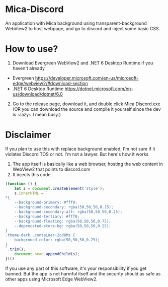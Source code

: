 # Mica-Discord

An application with Mica background using transparent-background WebView2 to host webpage, and go to discord and inject some basic CSS.

# How to use?
1. Download Evergreen WebView2 and .NET 6 Desktop Runtime if you haven't already
- Evergreen https://developer.microsoft.com/en-us/microsoft-edge/webview2/#download-section
- .NET 6 Desktop Runtime https://dotnet.microsoft.com/en-us/download/dotnet/6.0
2. Go to the release page, download it, and double click Mica Discord.exe (OR you can download the source and compile it yourself since the dev is ~lazy~ I mean busy.)

# Disclaimer
If you plan to use this with replace background enabled, I'm not sure if it violates Discord TOS or not. I'm not a lawyer. But here's how it works
1. The app itself is basically like a web browser, hosting the web content in WebView2 that points to discord.com
2. It injects this code.
```javascript
(function () {
    let s = document.createElement('style');
    s.innerHTML = `
*{
    --background-primary: #fff0;
    --background-secondary: rgba(50,50,50,0.25);
    --background-secondary-alt: rgba(50,50,50,0.25);
    --background-tertiary: #fff0;
    --background-floating: rgba(50,50,50,0.75);
    --deprecated-store-bg: rgba(50,50,50,0.25);
}
.theme-dark .container-2cd8Mz {
    background-color: rgba(50,50,50,0.25);
}
`.trim();
    document.head.appendChild(s);
})()
```
If you use any part of this software, it's your responsibility if you get banned. But the app is not harmful itself and the security should as safe as other apps using Microsoft Edge WebView2.
